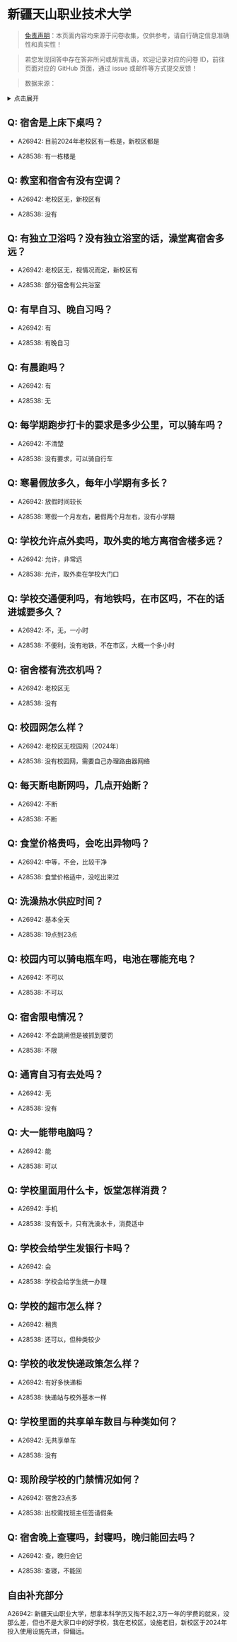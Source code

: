 # 新疆天山职业技术大学

> [免责声明](https://colleges.chat/#_3)：本页面内容均来源于问卷收集，仅供参考，请自行确定信息准确性和真实性！

> 若您发现回答中存在答非所问或胡言乱语，欢迎记录对应的问卷 ID，前往页面对应的 GitHub 页面，通过 issue 或邮件等方式提交反馈！

> 数据来源：

<details><summary>点击展开</summary>
<ul>
<li>A26942: 匿名 (2024 年 09 月)</li>
<li>A28538: 2898557991@qq.com (2025 年 06 月)</li>
</ul>
</details>

## Q: 宿舍是上床下桌吗？

- A26942: 目前2024年老校区有一栋是，新校区都是

- A28538: 有一栋楼是

## Q: 教室和宿舍有没有空调？

- A26942: 老校区无，新校区有

- A28538: 没有

## Q: 有独立卫浴吗？没有独立浴室的话，澡堂离宿舍多远？

- A26942: 老校区无，视情况而定，新校区有

- A28538: 部分宿舍有公共浴室

## Q: 有早自习、晚自习吗？

- A26942: 有

- A28538: 有晚自习

## Q: 有晨跑吗？

- A26942: 有

- A28538: 无

## Q: 每学期跑步打卡的要求是多少公里，可以骑车吗？

- A26942: 不清楚

- A28538: 没有要求，可以骑自行车

## Q: 寒暑假放多久，每年小学期有多长？

- A26942: 放假时间较长

- A28538: 寒假一个月左右，暑假两个月左右，没有小学期

## Q: 学校允许点外卖吗，取外卖的地方离宿舍楼多远？

- A26942: 允许，非常远

- A28538: 允许，取外卖在学校大门口

## Q: 学校交通便利吗，有地铁吗，在市区吗，不在的话进城要多久？

- A26942: 不，无，一小时

- A28538: 不便利，没有地铁，不在市区，大概一个多小时

## Q: 宿舍楼有洗衣机吗？

- A26942: 老校区无

- A28538: 没有

## Q: 校园网怎么样？

- A26942: 老校区无校园网（2024年）

- A28538: 没有校园网，需要自己办理路由器网络

## Q: 每天断电断网吗，几点开始断？

- A26942: 不断

- A28538: 不断

## Q: 食堂价格贵吗，会吃出异物吗？

- A26942: 中等，不会，比较干净

- A28538: 食堂价格适中，没吃出来过

## Q: 洗澡热水供应时间？

- A26942: 基本全天

- A28538: 19点到23点

## Q: 校园内可以骑电瓶车吗，电池在哪能充电？

- A26942: 不可以

- A28538: 不可以

## Q: 宿舍限电情况？

- A26942: 不会跳闸但是被抓到要罚

- A28538: 不限

## Q: 通宵自习有去处吗？

- A26942: 无

- A28538: 没有

## Q: 大一能带电脑吗？

- A26942: 能

- A28538: 可以

## Q: 学校里面用什么卡，饭堂怎样消费？

- A26942: 手机

- A28538: 没有饭卡，只有洗澡水卡，消费适中

## Q: 学校会给学生发银行卡吗？

- A26942: 会

- A28538: 学校会给学生统一办理

## Q: 学校的超市怎么样？

- A26942: 稍贵

- A28538: 还可以，但种类较少

## Q: 学校的收发快递政策怎么样？

- A26942: 有好多快递柜

- A28538: 快递站与校外基本一样

## Q: 学校里面的共享单车数目与种类如何？

- A26942: 无共享单车

- A28538: 没有

## Q: 现阶段学校的门禁情况如何？

- A26942: 宿舍23点多

- A28538: 出校需找班主任签请假条

## Q: 宿舍晚上查寝吗，封寝吗，晚归能回去吗？

- A26942: 查，晚归会记

- A28538: 查寝，不能回

## 自由补充部分

A26942: 新疆天山职业大学，想拿本科学历又掏不起2,3万一年的学费的就来，没那么差，但也不是大家口中的好学校，我在老校区，设施老旧，新校区于2024年投入使用设施先进，但偏远。